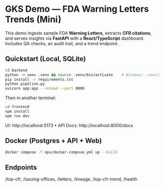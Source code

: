 # GKS Demo — FDA Warning Letters Trends (Mini)
This demo ingests sample FDA **Warning Letters**, extracts **CFR citations**, and serves insights via **FastAPI** with a **React/TypeScript** dashboard. Includes QA checks, an audit trail, and a trend endpoint.

## Quickstart (Local, SQLite)
```bash
cd backend
python -m venv .venv && source .venv/bin/activate    # Windows: .venv\Scripts\Activate.ps1
pip install -r requirements.txt
python pipeline.py
uvicorn app:app --reload --port 8000
```
Then in another terminal:
```bash
cd frontend
npm install
npm run dev
```
UI: http://localhost:5173 • API Docs: http://localhost:8000/docs

## Docker (Postgres + API + Web)
```bash
docker compose -f ops/docker-compose.yml up --build
```

## Endpoints
/top-cfr, /issuing-offices, /letters, /lineage, /top-cfr-trend, /health
